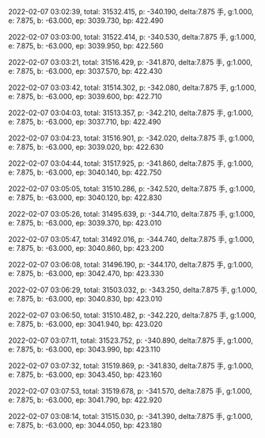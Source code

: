 2022-02-07 03:02:39, total: 31532.415, p: -340.190, delta:7.875 手, g:1.000, e: 7.875, b: -63.000, ep: 3039.730, bp: 422.490

2022-02-07 03:03:00, total: 31522.414, p: -340.530, delta:7.875 手, g:1.000, e: 7.875, b: -63.000, ep: 3039.950, bp: 422.560

2022-02-07 03:03:21, total: 31516.429, p: -341.870, delta:7.875 手, g:1.000, e: 7.875, b: -63.000, ep: 3037.570, bp: 422.430

2022-02-07 03:03:42, total: 31514.302, p: -342.080, delta:7.875 手, g:1.000, e: 7.875, b: -63.000, ep: 3039.600, bp: 422.710

2022-02-07 03:04:03, total: 31513.357, p: -342.210, delta:7.875 手, g:1.000, e: 7.875, b: -63.000, ep: 3037.710, bp: 422.490

2022-02-07 03:04:23, total: 31516.901, p: -342.020, delta:7.875 手, g:1.000, e: 7.875, b: -63.000, ep: 3039.020, bp: 422.630

2022-02-07 03:04:44, total: 31517.925, p: -341.860, delta:7.875 手, g:1.000, e: 7.875, b: -63.000, ep: 3040.140, bp: 422.750

2022-02-07 03:05:05, total: 31510.286, p: -342.520, delta:7.875 手, g:1.000, e: 7.875, b: -63.000, ep: 3040.120, bp: 422.830

2022-02-07 03:05:26, total: 31495.639, p: -344.710, delta:7.875 手, g:1.000, e: 7.875, b: -63.000, ep: 3039.370, bp: 423.010

2022-02-07 03:05:47, total: 31492.016, p: -344.740, delta:7.875 手, g:1.000, e: 7.875, b: -63.000, ep: 3040.860, bp: 423.200

2022-02-07 03:06:08, total: 31496.190, p: -344.170, delta:7.875 手, g:1.000, e: 7.875, b: -63.000, ep: 3042.470, bp: 423.330

2022-02-07 03:06:29, total: 31503.032, p: -343.250, delta:7.875 手, g:1.000, e: 7.875, b: -63.000, ep: 3040.830, bp: 423.010

2022-02-07 03:06:50, total: 31510.482, p: -342.220, delta:7.875 手, g:1.000, e: 7.875, b: -63.000, ep: 3041.940, bp: 423.020

2022-02-07 03:07:11, total: 31523.752, p: -340.890, delta:7.875 手, g:1.000, e: 7.875, b: -63.000, ep: 3043.990, bp: 423.110

2022-02-07 03:07:32, total: 31519.869, p: -341.830, delta:7.875 手, g:1.000, e: 7.875, b: -63.000, ep: 3043.450, bp: 423.160

2022-02-07 03:07:53, total: 31519.678, p: -341.570, delta:7.875 手, g:1.000, e: 7.875, b: -63.000, ep: 3041.790, bp: 422.920

2022-02-07 03:08:14, total: 31515.030, p: -341.390, delta:7.875 手, g:1.000, e: 7.875, b: -63.000, ep: 3044.050, bp: 423.180